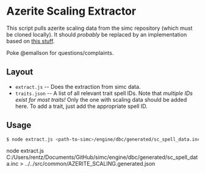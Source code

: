 # Azerite Scaling Extractor

This script pulls azerite scaling data from the simc repository (which must be
cloned locally). It should *probably* be replaced by an implementation based on [this
stuff](https://github.com/simulationcraft/simc/wiki/Using-CASC-Extract-and-DBC-Extract).

Poke @emallson for questions/complaints.

## Layout

- `extract.js` -- Does the extraction from simc data.
- `traits.json` -- A list of all relevant trait spell IDs. Note that *multiple
  IDs exist for most traits!* Only the one with scaling data should be added
  here. To add a trait, just add the appropriate spell ID.

## Usage

```sh
$ node extract.js <path-to-simc>/engine/dbc/generated/sc_spell_data.inc > src/common/AZERITE_SCALING.generated.json
```

node extract.js C:/Users/rentz/Documents/GitHub/simc/engine/dbc/generated/sc_spell_data.inc > ../../src/common/AZERITE_SCALING.generated.json